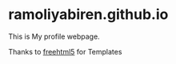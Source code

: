 # ramoliyabiren.github.io

This is My profile webpage.

Thanks to [freehtml5](https://freehtml5.co) for Templates
